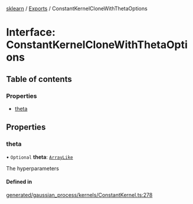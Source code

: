 [sklearn](../readme.md) / [Exports](../modules.md) / ConstantKernelCloneWithThetaOptions

# Interface: ConstantKernelCloneWithThetaOptions

## Table of contents

### Properties

- [theta](ConstantKernelCloneWithThetaOptions.md#theta)

## Properties

### theta

• `Optional` **theta**: [`ArrayLike`](../modules.md#arraylike)

The hyperparameters

#### Defined in

[generated/gaussian_process/kernels/ConstantKernel.ts:278](https://github.com/transitive-bullshit/scikit-learn-ts/blob/367336a/packages/sklearn/src/generated/gaussian_process/kernels/ConstantKernel.ts#L278)
